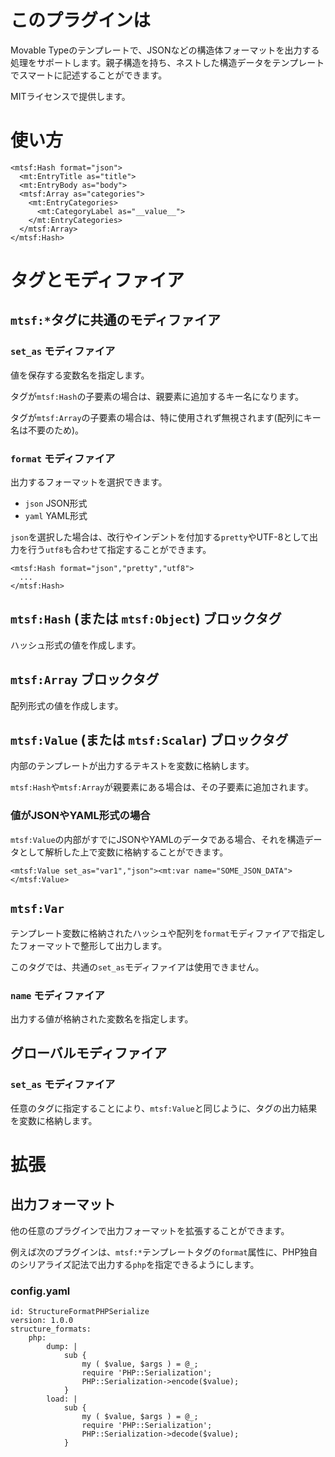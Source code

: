 # このプラグインは

Movable Typeのテンプレートで、JSONなどの構造体フォーマットを出力する処理をサポートします。親子構造を持ち、ネストした構造データをテンプレートでスマートに記述することができます。

MITライセンスで提供します。

# 使い方

    <mtsf:Hash format="json">
      <mt:EntryTitle as="title">
      <mt:EntryBody as="body">
      <mtsf:Array as="categories">
        <mt:EntryCategories>
          <mt:CategoryLabel as="__value__">
        </mt:EntryCategories>
      </mtsf:Array>
    </mtsf:Hash>


# タグとモディファイア

## `mtsf:*`タグに共通のモディファイア

### `set_as` モディファイア

値を保存する変数名を指定します。

タグが`mtsf:Hash`の子要素の場合は、親要素に追加するキー名になります。

タグが`mtsf:Array`の子要素の場合は、特に使用されず無視されます(配列にキー名は不要のため)。

### `format` モディファイア

出力するフォーマットを選択できます。

* `json` JSON形式
* `yaml` YAML形式

`json`を選択した場合は、改行やインデントを付加する`pretty`やUTF-8として出力を行う`utf8`も合わせて指定することができます。

    <mtsf:Hash format="json","pretty","utf8">
      ...
    </mtsf:Hash>

## `mtsf:Hash` (または `mtsf:Object`) ブロックタグ

ハッシュ形式の値を作成します。

## `mtsf:Array` ブロックタグ

配列形式の値を作成します。

## `mtsf:Value` (または `mtsf:Scalar`) ブロックタグ

内部のテンプレートが出力するテキストを変数に格納します。

`mtsf:Hash`や`mtsf:Array`が親要素にある場合は、その子要素に追加されます。

### 値がJSONやYAML形式の場合

`mtsf:Value`の内部がすでにJSONやYAMLのデータである場合、それを構造データとして解析した上で変数に格納することができます。

    <mtsf:Value set_as="var1","json"><mt:var name="SOME_JSON_DATA"></mtsf:Value>

## `mtsf:Var`

テンプレート変数に格納されたハッシュや配列を`format`モディファイアで指定したフォーマットで整形して出力します。

このタグでは、共通の`set_as`モディファイアは使用できません。

### `name` モディファイア

出力する値が格納された変数名を指定します。

## グローバルモディファイア

### `set_as` モディファイア

任意のタグに指定することにより、`mtsf:Value`と同じように、タグの出力結果を変数に格納します。

# 拡張

## 出力フォーマット

他の任意のプラグインで出力フォーマットを拡張することができます。

例えば次のプラグインは、`mtsf:*`テンプレートタグの`format`属性に、PHP独自のシリアライズ記法で出力する`php`を指定できるようにします。

### config.yaml

    id: StructureFormatPHPSerialize
    version: 1.0.0
    structure_formats:
        php:
            dump: |
                sub {
                    my ( $value, $args ) = @_;
                    require 'PHP::Serialization';
                    PHP::Serialization->encode($value);
                }
            load: |
                sub {
                    my ( $value, $args ) = @_;
                    require 'PHP::Serialization';
                    PHP::Serialization->decode($value);
                }
